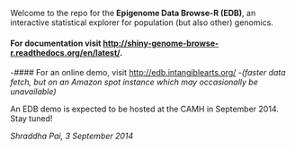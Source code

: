 Welcome to the repo for the **Epigenome Data Browse-R (EDB)**, an interactive statistical explorer for population (but also other) genomics.

#### For documentation visit  http://shiny-genome-browse-r.readthedocs.org/en/latest/.

-#### For an online demo, visit http://edb.intangiblearts.org/
-_(faster data fetch, but on an Amazon spot instance which may occasionally be unavailable)_

An EDB demo is expected to be hosted at the CAMH in September 2014. Stay tuned!

_Shraddha Pai, 3 September 2014_

